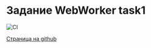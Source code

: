 # Задание WebWorker task1

![CI](https://github.com/satriks/ahj_web_worker_client_task1/actions/workflows/web.yml/badge.svg)


<a href=https://satriks.github.io/ahj_web_worker_client_task1 target=”_blank”>Страница на github</a>
